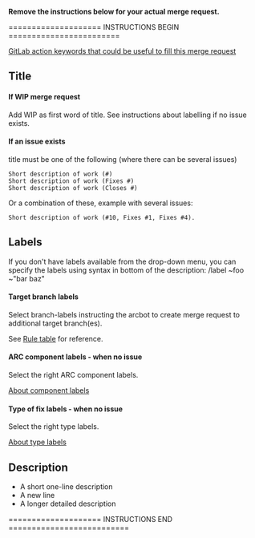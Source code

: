 **Remove the instructions below for your actual merge request.**

==================== INSTRUCTIONS BEGIN ========================

[GitLab action keywords that could be useful to fill this merge request](https://source.coderefinery.org/help/user/project/quick_actions)

## Title 

####  If WIP merge request
Add WIP as first word of title. See instructions about labelling if no issue exists. 

#### If an issue exists
title must be one of the following (where there can be several issues)

```
Short description of work (#)
Short description of work (Fixes #)
Short description of work (Closes #)
```
Or a combination of these, example with several issues: 
```
Short description of work (#10, Fixes #1, Fixes #4).
```
## Labels
If you don't have labels available from the drop-down menu, you can specify the labels using syntax in bottom of the description:
/label ~foo ~"bar baz"

#### Target branch labels
Select branch-labels instructing the arcbot to create merge request to additional target branch(es).

See [Rule table](https://source.coderefinery.org/nordugrid/arc/wikis/contributing/cheat-sheet#rule-table) for reference. 

#### ARC component labels - when no issue
Select the right ARC component labels. 

[About component labels](https://source.coderefinery.org/nordugrid/arc/wikis/contributing/overview#component-labels)

#### Type of fix labels - when no issue
Select the right type labels. 

[About type labels](https://source.coderefinery.org/nordugrid/arc/wikis/contributing/overview#type-labels)


## Description
* A short one-line description
* A new line
* A longer detailed description

==================== INSTRUCTIONS END ==========================



